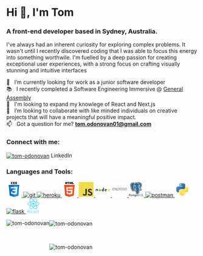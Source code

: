 <h1>Hi 👋, I'm Tom</h1>
<h3>A front-end developer based in Sydney, Australia.</h3>

<p>I've always had an inherent curiosity for exploring complex problems. It wasn't until I recently discovered coding that I was able to focus this energy into something worthwile. I'm fuelled by a deep passion for creating exceptional user experiences, with a strong focus on crafting visually stunning and intuitive interfaces</p>

🔭 &nbsp; I’m currently looking for work as a junior software developer<br>
📚 &nbsp; I recently completed a Software Engineering Immersive @ <a href="https://generalassemb.ly/">General Assembly</a><br>
🌱 &nbsp; I'm looking to expand my knowlege of React and Next.js<br>
🤝 &nbsp; I’m looking to collaborate with like minded individuals on creative projects that will have a meaningful positive impact.<br>
📫 &nbsp; Got a question for me? **tom.odonovan01@gmail.com**<br>

<h3 align="left">Connect with me:</h3>
<p align="left">
<a href="https://linkedin.com/in/tom-odonovan" target="blank"><img align="center" src="https://raw.githubusercontent.com/rahuldkjain/github-profile-readme-generator/master/src/images/icons/Social/linked-in-alt.svg" alt="tom-odonovan" height="30" width="40" /></a> LinkedIn
</p>

<h3 align="left">Languages and Tools:</h3>
<p align="left"> <a href="https://www.w3schools.com/css/" target="_blank" rel="noreferrer"> <img src="https://raw.githubusercontent.com/devicons/devicon/master/icons/css3/css3-original-wordmark.svg" alt="css3" width="40" height="40"/> </a> <a href="https://git-scm.com/" target="_blank" rel="noreferrer"> <img src="https://www.vectorlogo.zone/logos/git-scm/git-scm-icon.svg" alt="git" width="40" height="40"/> </a> <a href="https://heroku.com" target="_blank" rel="noreferrer"> <img src="https://www.vectorlogo.zone/logos/heroku/heroku-icon.svg" alt="heroku" width="40" height="40"/> </a> <a href="https://www.w3.org/html/" target="_blank" rel="noreferrer"> <img src="https://raw.githubusercontent.com/devicons/devicon/master/icons/html5/html5-original-wordmark.svg" alt="html5" width="40" height="40"/> </a> <a href="https://developer.mozilla.org/en-US/docs/Web/JavaScript" target="_blank" rel="noreferrer"> <img src="https://raw.githubusercontent.com/devicons/devicon/master/icons/javascript/javascript-original.svg" alt="javascript" width="40" height="40"/> </a> <a href="https://nodejs.org" target="_blank" rel="noreferrer"> <img src="https://raw.githubusercontent.com/devicons/devicon/master/icons/nodejs/nodejs-original-wordmark.svg" alt="nodejs" width="40" height="40"/> </a> <a href="https://expressjs.com" target="_blank" rel="noreferrer"> <img src="https://raw.githubusercontent.com/devicons/devicon/master/icons/express/express-original-wordmark.svg" alt="express" width="40" height="40"/> </a> <a href="https://www.postgresql.org" target="_blank" rel="noreferrer"> <img src="https://raw.githubusercontent.com/devicons/devicon/master/icons/postgresql/postgresql-original-wordmark.svg" alt="postgresql" width="40" height="40"/> </a> <a href="https://postman.com" target="_blank" rel="noreferrer"> <img src="https://www.vectorlogo.zone/logos/getpostman/getpostman-icon.svg" alt="postman" width="40" height="40"/> </a> <a href="https://www.python.org" target="_blank" rel="noreferrer"> <img src="https://raw.githubusercontent.com/devicons/devicon/master/icons/python/python-original.svg" alt="python" width="40" height="40"/> </a> <a href="https://flask.palletsprojects.com/" target="_blank" rel="noreferrer"> <img src="https://www.vectorlogo.zone/logos/pocoo_flask/pocoo_flask-icon.svg" alt="flask" width="40" height="40"/> </a> <a href="https://reactjs.org/" target="_blank" rel="noreferrer"> <img src="https://raw.githubusercontent.com/devicons/devicon/master/icons/react/react-original-wordmark.svg" alt="react" width="40" height="40"/> </a> </p>

<p><img align="left" height="150" src="https://github-readme-stats.vercel.app/api/top-langs?username=tom-odonovan&show_icons=true&locale=en&layout=compact" alt="tom-odonovan" /></p>

<!-- <p>&nbsp;<img align="center" src="https://github-readme-stats.vercel.app/api?username=tom-odonovan&show_icons=true&locale=en" alt="tom-odonovan" /></p> -->

<p><img align="center" height="150" src="https://github-readme-streak-stats.herokuapp.com/?user=tom-odonovan&" alt="tom-odonovan" /></p><br>

<p align="left"> <img width="120" src="https://komarev.com/ghpvc/?username=tom-odonovan&label=Profile%20views&color=0e75b6&style=flat" alt="tom-odonovan" /> </p>
